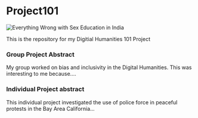 # Project101
![Everything Wrong with Sex Education in India](https://github.com/anusha0712/Project101/blob/master/Cover.png?raw=true)

This is the repository for my Digitial Humanities 101 Project

### Group Project Abstract
My group worked on bias and inclusivity in the Digital Humanities. This was interesting to me because....  

### Individual Project abstract  
This individual project investigated the use of police force in peaceful protests in the Bay Area California...
